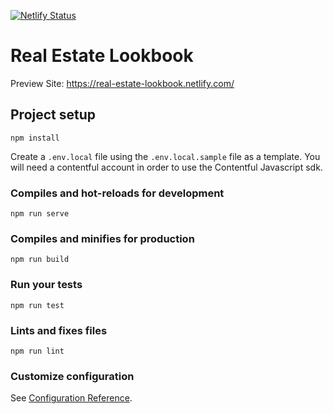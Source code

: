 [![Netlify Status](https://api.netlify.com/api/v1/badges/09ae0f63-5751-4e53-9284-72cffce6da2f/deploy-status)](https://app.netlify.com/sites/real-estate-lookbook/deploys)

# Real Estate Lookbook

Preview Site: https://real-estate-lookbook.netlify.com/

## Project setup

```
npm install
```

Create a `.env.local` file using the `.env.local.sample` file as a template.
You will need a contentful account in order to use the Contentful Javascript sdk.

### Compiles and hot-reloads for development

```
npm run serve
```

### Compiles and minifies for production

```
npm run build
```

### Run your tests

```
npm run test
```

### Lints and fixes files

```
npm run lint
```

### Customize configuration

See [Configuration Reference](https://cli.vuejs.org/config/).
